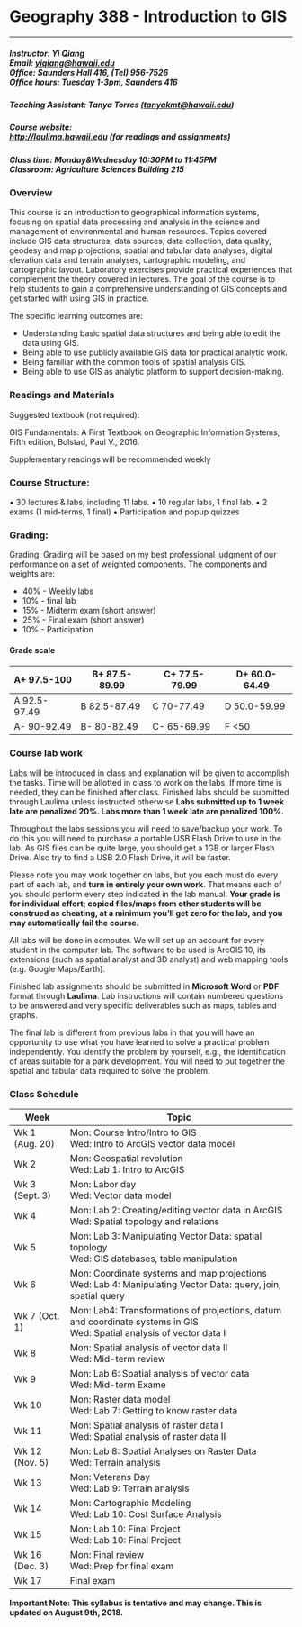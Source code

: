 # Geography 388 - Introduction to GIS

---
##### Instructor: Yi Qiang <br/>Email: yiqiang@hawaii.edu <br/>Office: Saunders Hall 416, (Tel) 956-7526 <br/>Office hours:  Tuesday 1-3pm, Saunders 416

##### Teaching Assistant: Tanya Torres (tanyakmt@hawaii.edu)

##### Course website:<br/> http://laulima.hawaii.edu (for readings and assignments)

##### Class time: Monday&Wednesday 10:30PM to 11:45PM <br/>Classroom: Agriculture Sciences Building 215 

### Overview
This course is an introduction to geographical information systems, focusing on spatial data processing and analysis in the science and management of environmental and human resources.  Topics covered include GIS data structures, data sources, data collection, data quality, geodesy and map projections, spatial and tabular data analyses, digital elevation data and terrain analyses, cartographic modeling, and cartographic layout.  Laboratory exercises provide practical experiences that complement the theory covered in lectures. The goal of the course is to help students to gain a comprehensive understanding of GIS concepts and get started with using GIS in practice.

The specific learning outcomes are:
* 	Understanding basic spatial data structures and being able to edit the data using GIS.
* 	Being able to use publicly available GIS data for practical analytic work.
* 	Being familiar with the common tools of spatial analysis GIS.
* 	Being able to use GIS as analytic platform to support decision-making.

### Readings and Materials
Suggested textbook (not required):

GIS Fundamentals: A First Textbook on Geographic Information Systems, Fifth edition, Bolstad, Paul V., 2016.

Supplementary readings will be recommended weekly

 
### Course Structure: 
•	30 lectures & labs, including 11 labs.
•	10 regular labs, 1 final lab.
•	2 exams (1 mid-terms, 1 final)
•	Participation and popup quizzes

### Grading:
Grading: Grading will be based on my best professional judgment of our performance on a set of weighted components. The components and weights are:
- 40% - Weekly labs
- 10% - final lab
- 15% - Midterm exam (short answer)
- 25% - Final exam (short answer)
- 10% - Participation

#### Grade scale

|A+ 97.5-100	|B+ 87.5-89.99	|C+ 77.5-79.99	|D+ 60.0-64.49|
|---------------|-------|--------|--------|
|A   92.5-97.49	|B   82.5-87.49	|C   70-77.49	|D   50.0-59.99|
|A-  90-92.49	|B-  80-82.49	|C-  65-69.99	|F   <50|

### Course lab work
Labs will be introduced in class and explanation will be given to accomplish the tasks.  Time will be allotted in class to work on the labs.  If more time is needed, they can be finished after class.  Finished labs should be submitted through Laulima unless instructed otherwise **Labs submitted up to 1 week late are penalized 20%. Labs more than 1 week late are penalized 100%.**

Throughout the labs sessions you will need to save/backup your work.  To do this you will need to purchase a portable USB Flash Drive to use in the lab.  As GIS files can be quite large, you should get a 1GB or larger Flash Drive.   Also try to find a USB 2.0 Flash Drive, it will be faster.  

Please note you may work together on labs, but you each must do every part of each lab, and **turn in entirely your own work**.  That means each of you should perform every step indicated in the lab manual. **Your grade is for individual effort; copied files/maps from other students will be construed as cheating, at a minimum you’ll get zero for the lab, and you may automatically fail the course.**

All labs will be done in computer. We will set up an account for every student in the computer lab. The software to be used is ArcGIS 10, its extensions (such as spatial analyst and 3D analyst) and web mapping tools (e.g. Google Maps/Earth).

Finished lab assignments should be submitted in **Microsoft Word** or **PDF** format through **Laulima**. Lab instructions will contain numbered questions to be answered and very specific deliverables such as maps, tables and graphs.

The final lab is different from previous labs in that you will have an opportunity to use what you have learned to solve a practical problem independently. You identify the problem by yourself, e.g., the identification of areas suitable for a park development. You will need to put together the spatial and tabular data required to solve the problem. 

### Class Schedule
|Week |   Topic|
|---|---|
|Wk 1 (Aug. 20)|Mon: Course Intro/Intro to GIS <br> Wed: Intro to ArcGIS vector data model|
|Wk 2|Mon: Geospatial revolution <br> Wed: Lab 1: Intro to ArcGIS|
|Wk 3 (Sept. 3)|Mon: Labor day <br> Wed: Vector data model|
|Wk 4|Mon: Lab 2: Creating/editing vector data in ArcGIS <br> Wed: Spatial topology and relations|
|Wk 5|Mon: Lab 3: Manipulating Vector Data: spatial topology <br> Wed: GIS databases, table manipulation|
|Wk 6|Mon: Coordinate systems and map projections <br> Wed: Lab 4: Manipulating Vector Data: query, join, spatial query|
|Wk 7 (Oct. 1)|Mon: Lab4: Transformations of projections, datum and coordinate systems in GIS <br>Wed: Spatial analysis of vector data I |
|Wk 8|Mon: Spatial analysis of vector data II <br> Wed: Mid-term review|
|Wk 9|Mon: Lab 6: Spatial analysis of vector data <br> Wed: Mid-term Exame|
|Wk 10| Mon: Raster data model <br>Wed: Lab 7: Getting to know raster data |
|Wk 11| Mon: Spatial analysis of raster data I <br> Wed: Spatial analysis of raster data II|
|Wk 12 (Nov. 5)| Mon: Lab 8: Spatial Analyses on Raster Data  <br> Wed: Terrain analysis |
|Wk 13 | Mon: Veterans Day <br> Wed: Lab 9: Terrain analysis|
|Wk 14| Mon: Cartographic Modeling <br> Wed: Lab 10: Cost Surface Analysis |
|Wk 15| Mon: Lab 10: Final Project  <br>  Wed: Lab 10: Final Project |
|Wk 16 (Dec. 3)| Mon: Final review <br>  Wed: Prep for final exam|
|Wk 17| Final exam|


**Important Note: This syllabus is tentative and may change. This is updated on August 9th, 2018.**


